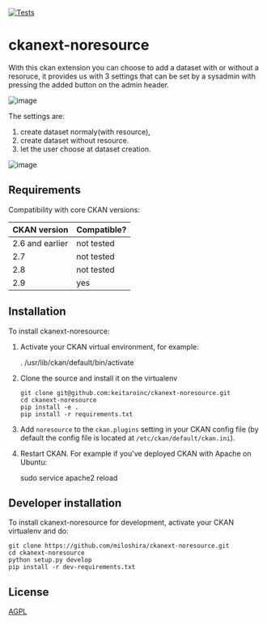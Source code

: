 [![Tests](https://github.com/blagojabozinovski/ckanext-questionnaire/workflows/Tests/badge.svg?branch=main)](https://github.com/blagojabozinovski/ckanext-questionnaire/actions)

# ckanext-noresource

With this ckan extension you can choose to add a dataset with or without a resoruce, it provides us with 3 settings that can be set by a sysadmin  with pressing the added button on the admin header.

![image](https://user-images.githubusercontent.com/30418161/216944233-635ba421-bd11-428d-9394-d2a0eac3d420.png)

The settings are:

1. create dataset normaly(with resource), 
2. create dataset without resource. 
3. let the user choose at dataset creation.

![image](https://user-images.githubusercontent.com/30418161/216944544-3fce99db-2152-4ca3-967c-44c885a8d47b.png)


## Requirements

Compatibility with core CKAN versions:

| CKAN version    | Compatible?   |
| --------------- | ------------- |
| 2.6 and earlier | not tested    |
| 2.7             | not tested    |
| 2.8             | not tested    |
| 2.9             | yes  |


## Installation

To install ckanext-noresource:

1. Activate your CKAN virtual environment, for example:

     . /usr/lib/ckan/default/bin/activate

2. Clone the source and install it on the virtualenv

    ~~~
    git clone git@github.com:keitaroinc/ckanext-noresource.git
    cd ckanext-noresource
    pip install -e .
    pip install -r requirements.txt
    ~~~

3. Add `noresource` to the `ckan.plugins` setting in your CKAN
   config file (by default the config file is located at
   `/etc/ckan/default/ckan.ini`).

4. Restart CKAN. For example if you've deployed CKAN with Apache on Ubuntu:

     sudo service apache2 reload


## Developer installation

To install ckanext-noresource for development, activate your CKAN virtualenv and
do:

    git clone https://github.com/miloshira/ckanext-noresource.git
    cd ckanext-noresource
    python setup.py develop
    pip install -r dev-requirements.txt


## License

[AGPL](https://www.gnu.org/licenses/agpl-3.0.en.html)
